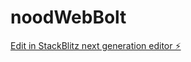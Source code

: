 # noodWebBolt

[Edit in StackBlitz next generation editor ⚡️](https://stackblitz.com/~/github.com/EmreGunner/noodWebBolt)